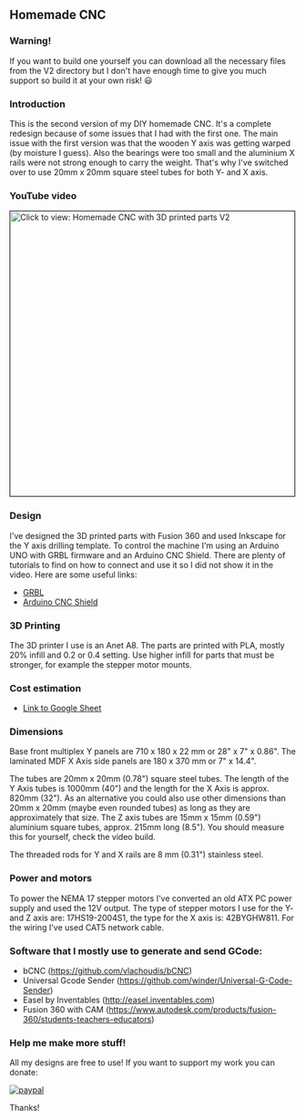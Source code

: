 ## Homemade CNC 

### Warning!

If you want to build one yourself you can download all the necessary files from the V2 directory but I don't have enough time to give you much support so build it at your own risk! :smiley:

### Introduction

This is the second version of my DIY homemade CNC. It's a complete redesign because of some issues that I had with the first one. The main issue with the first version was that the wooden Y axis was getting warped (by moisture I guess). Also the bearings were too small and the aluminium X rails were not strong enough to carry the weight. That's why I've switched over to use 20mm x 20mm square steel tubes for both Y- and X axis. 

### YouTube video

<a href="https://youtu.be/24RslguGy58" target="_blank"><img src="https://img.youtube.com/vi/24RslguGy58/0.jpg" 
alt="Click to view: Homemade CNC with 3D printed parts V2" width="500" border="1" /></a>

### Design

I've designed the 3D printed parts with Fusion 360 and used Inkscape for the Y axis drilling template. To control the machine I'm using an Arduino UNO with GRBL firmware and an Arduino CNC Shield. There are plenty of tutorials to find on how to connect and use it so I did not show it in the video. Here are some useful links:

* [GRBL](https://github.com/gnea/grbl)
* [Arduino CNC Shield](https://blog.protoneer.co.nz/arduino-cnc-shield/)

### 3D Printing

The 3D printer I use is an Anet A8. The parts are printed with PLA, mostly 20% infill and 0.2 or 0.4 setting. Use higher infill for parts that must be stronger, for example the stepper motor mounts.

### Cost estimation

* [Link to Google Sheet](https://docs.google.com/spreadsheets/d/e/2PACX-1vQY4hpT6myB3YeNzVlFZfTstJrkYJus8l174NMnyP0J1uP0NMzN-vVNtQ_hvMKP-WXqgEPKxjZSqRSU/pubhtml "Link to Google Sheet")

### Dimensions

Base front multiplex Y panels are 710 x 180 x 22 mm or 28" x 7" x 0.86".
The laminated MDF X Axis side panels are 180 x 370 mm or 7" x 14.4".

The tubes are 20mm x 20mm (0.78") square steel tubes. The length of the Y Axis tubes is 1000mm (40") and the length for the X Axis is approx. 820mm (32"). As an alternative you could also use other dimensions than 20mm x 20mm (maybe even rounded tubes) as long as they are approximately that size.
The Z axis tubes are 15mm x 15mm (0.59") aluminium square tubes, approx. 215mm long (8.5"). You should measure this for yourself, check the video build.

The threaded rods for Y and X rails are 8 mm (0.31") stainless steel.

### Power and motors

To power the NEMA 17 stepper motors I've converted an old ATX PC power supply and used the 12V output. The type of stepper motors I use for the Y- and Z axis are: 17HS19-2004S1, the type for the X axis is: 42BYGHW811. For the wiring I've used CAT5 network cable.

### Software that I mostly use to generate and send GCode:

* bCNC (https://github.com/vlachoudis/bCNC)
* Universal Gcode Sender (https://github.com/winder/Universal-G-Code-Sender)
* Easel by Inventables (http://easel.inventables.com)
* Fusion 360 with CAM (https://www.autodesk.com/products/fusion-360/students-teachers-educators)

### Help me make more stuff!

All my designs are free to use! If you want to support my work you can donate:

[![paypal](https://www.paypalobjects.com/en_US/i/btn/btn_donateCC_LG.gif)](https://www.paypal.com/cgi-bin/webscr?cmd=_s-xclick&hosted_button_id=BHBNRDLRQA3EJ)

Thanks!


